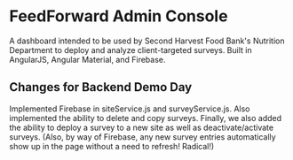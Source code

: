 # FeedForward Admin Console
A dashboard intended to be used by Second Harvest Food Bank's Nutrition Department to deploy and analyze client-targeted surveys. Built in AngularJS, Angular Material, and Firebase.

## Changes for Backend Demo Day
Implemented Firebase in siteService.js and surveyService.js. Also implemented the ability to delete and copy surveys. Finally, we also added the ability to deploy a survey to a new site as well as deactivate/activate surveys. (Also, by way of Firebase, any new survey entries automatically show up in the page without a need to refresh! Radical!)
